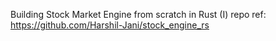 Building Stock Market Engine from scratch in Rust (I)
repo ref: https://github.com/Harshil-Jani/stock_engine_rs
